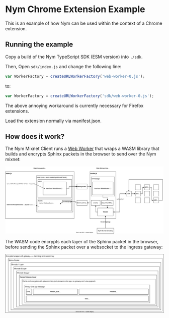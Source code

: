 # Nym Chrome Extension Example

This is an example of how Nym can be used within the context of a Chrome extension.

## Running the example

Copy a build of the Nym TypeScript SDK (ESM version) into `./sdk`.

Then, Open `sdk/index.js` and change the following line:
```js
var WorkerFactory = createURLWorkerFactory('web-worker-0.js');
```

to:

```js
var WorkerFactory = createURLWorkerFactory('sdk/web-worker-0.js');
```

The above annoying workaround is currently necessary for Firefox extensions.

Load the extension normally via manifest.json.

## How does it work?

The Nym Mixnet Client runs a [Web Worker](https://developer.mozilla.org/en-US/docs/Web/API/Web_Workers_API) that wraps
a WASM library that builds and encrypts Sphinx packets in the browser to send over the Nym mixnet:

![Sphinx packet](../docs/worker.svg)

The WASM code encrypts each layer of the Sphinx packet in the browser, before sending the Sphinx packet over a websocket to the ingress gateway:

![Sphinx packet](../docs/sphinx.svg)
